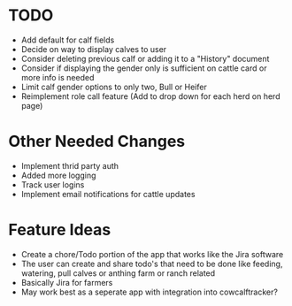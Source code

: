 # TODO
- Add default for calf fields
- Decide on way to display calves to user
- Consider deleting previous calf or adding it to a "History" document
- Consider if displaying the gender only is sufficient on cattle card or more info is needed
- Limit calf gender options to only two, Bull or Heifer
- Reimplement role call feature (Add to drop down for each herd on herd page)

# Other Needed Changes
- Implement thrid party auth
- Added more logging 
- Track user logins
- Implement email notifications for cattle updates

# Feature Ideas
- Create a chore/Todo portion of the app that works like the Jira software
- The user can create and share todo's that need to be done like feeding, watering, pull calves or anthing farm or ranch related
- Basically Jira for farmers
- May work best as a seperate app with integration into cowcalftracker?